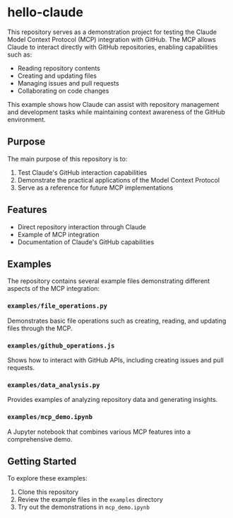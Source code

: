 # hello-claude

This repository serves as a demonstration project for testing the Claude Model Context Protocol (MCP) integration with GitHub. The MCP allows Claude to interact directly with GitHub repositories, enabling capabilities such as:

- Reading repository contents
- Creating and updating files
- Managing issues and pull requests
- Collaborating on code changes

This example shows how Claude can assist with repository management and development tasks while maintaining context awareness of the GitHub environment.

## Purpose

The main purpose of this repository is to:
1. Test Claude's GitHub interaction capabilities
2. Demonstrate the practical applications of the Model Context Protocol
3. Serve as a reference for future MCP implementations

## Features

- Direct repository interaction through Claude
- Example of MCP integration
- Documentation of Claude's GitHub capabilities

## Examples

The repository contains several example files demonstrating different aspects of the MCP integration:

### `examples/file_operations.py`
Demonstrates basic file operations such as creating, reading, and updating files through the MCP.

### `examples/github_operations.js`
Shows how to interact with GitHub APIs, including creating issues and pull requests.

### `examples/data_analysis.py`
Provides examples of analyzing repository data and generating insights.

### `examples/mcp_demo.ipynb`
A Jupyter notebook that combines various MCP features into a comprehensive demo.

## Getting Started

To explore these examples:

1. Clone this repository
2. Review the example files in the `examples` directory
3. Try out the demonstrations in `mcp_demo.ipynb`